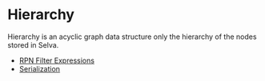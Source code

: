 Hierarchy
=========

Hierarchy is an acyclic graph data structure only the hierarchy of the nodes
stored in Selva.

- [RPN Filter Expressions](hierarchy/expressions.md)
- [Serialization](hierarchy/serialization.md)
